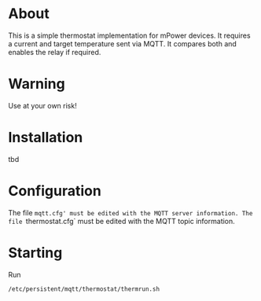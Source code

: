 # About
This is a simple thermostat implementation for mPower devices.
It requires a current and target temperature sent via MQTT.
It compares both and enables the relay if required.

# Warning
Use at your own risk!

# Installation
tbd

# Configuration
The file `mqtt.cfg' must be edited with the MQTT server information.
The file `thermostat.cfg` must be edited with the MQTT topic information.

# Starting

Run

```
/etc/persistent/mqtt/thermostat/thermrun.sh
```